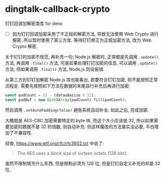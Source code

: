 # dingtalk-callback-crypto

钉钉回调加解密类库 for deno

- [ ] 因为钉钉回调加密采用了不正规的解密方法, 导致无法使用 Web Crypto 进行解密.
      所以暂时使用了第三方库. 等待钉钉修正为正规加密方法, 改为 Web Crypto 解密.

关于钉钉的加密不规范, 再补充一句: Node.js 解密时,
正常都是先调用 `.update()` 方法, 再调用 `.final()` 方法,
可是如果处理钉钉加密的信息, 可以调用 `.update()` 方法,
但如果调用 `.final()` 方法, Node.js 则会报错.

从第三方的钉钉加解密 Node.js 库也能看出, 若要符合钉钉加密, 则不能按照正常流程走.
需要先按照如下方法在数据的末尾自行补充后再进行加密:

```ts
const padCount = 32 - (datau8asize % 32);
const padBuf = new Uint8Array(padCount).fill(padCount);
```

然后调用 `.setAutoPadding(false)` 避免系统自动补全. 如此之后, 完成加密.

大概就是 AES-CBC 加密需要特定的 byte 块, 而这个大小应该是 32,
所以如果需要加密的数据不是 32 的倍数, 则自动补充. 但这样魔改的方法属实没必要,
平白增加了不兼容性.

经查, https://www.ietf.org/rfc/rfc3602.txt 中说了:

> The AES uses a block size of sixteen octets (128 bits).

虽然不限制填充什么东西, 但是限制必须为 128 位, 但是钉钉自定义补充的却是 32 位.
